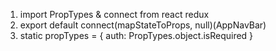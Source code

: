 1) import PropTypes & connect from react redux
2) export default connect(mapStateToProps, null)(AppNavBar)
3) static propTypes = {
    auth: PropTypes.object.isRequired
}